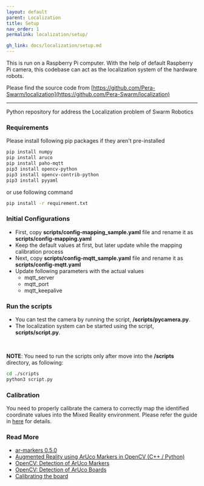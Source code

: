 ```yaml
---
layout: default
parent: Localization
title: Setup
nav_order: 1
permalink: localization/setup/

gh_link: docs/localization/setup.md
---
```


This is run on a Raspberry Pi computer. With the help of default Raspberry Pi camera, this codebase can act as the localization system of the hardware robots.

Please find the source code from [https://github.com/Pera-Swarm/localization](https://github.com/Pera-Swarm/localization)

----
Python repository for address the Localization problem of Swarm Robotics

### Requirements

Please install following pip packages if they aren't pre-installed

```bash
pip install numpy
pip install aruco
pip install paho-mqtt
pip3 install opencv-python
pip3 install opencv-contrib-python
pip3 install pyyaml
```

or use following command

```bash
pip install -r requirement.txt
```

### Initial Configurations

- First, copy __scripts/config-mapping_sample.yaml__ file and rename it as __scripts/config-mapping.yaml__
- Keep the default values at first, but later update while the mapping calibration process
- Next, copy __scripts/config-mqtt_sample.yaml__ file and rename it as __scripts/config-mqtt.yaml__ 
- Update following parameters with the actual values
  - mqtt_server
  - mqtt_port
  - mqtt_keepalive

### Run the scripts

- You can test the camera by running the script, __/scripts/pycamera.py__.
- The localization system can be started using the script, __scripts/script.py__.

<br/>

**NOTE**: You need to run the scripts only after move into the __/scripts__ directory, as following:

```bash
cd ./scripts 
python3 script.py
```

### Calibration 

You need to properly calibrate the camera to correctly map the identified coordinate values into the Mixed Reality environment. Please refer the guide in [here](/docs/localization/calibration) for details.

### Read More
- [ar-markers 0.5.0](https://pypi.org/project/ar-markers/)
- [Augmented Reality using ArUco Markers in OpenCV (C++ / Python)](https://www.learnopencv.com/augmented-reality-using-aruco-markers-in-opencv-c-python/)
- [OpenCV: Detection of ArUco Markers](https://docs.opencv.org/trunk/d5/dae/tutorial_aruco_detection.html)
- [OpenCV: Detection of ArUco Boards](https://docs.opencv.org/master/db/da9/tutorial_aruco_board_detection.html)
- [Calibrating the board](https://mecaruco2.readthedocs.io/en/latest/notebooks_rst/Aruco/sandbox/ludovic/aruco_calibration_rotation.html)

